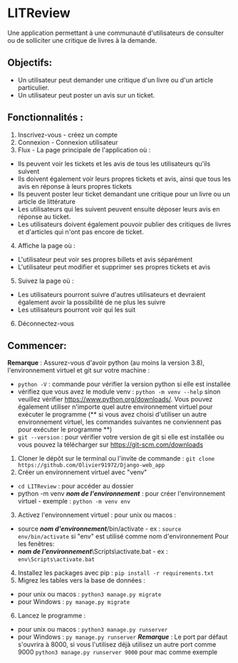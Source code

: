 # LITReview
Une application permettant à une communauté d'utilisateurs de consulter ou de solliciter une critique de livres à la demande.
## Objectifs:

- Un utilisateur peut demander une critique d'un livre ou d'un article particulier.
- Un utilisateur peut poster un avis sur un ticket.

## Fonctionnalités :
1. Inscrivez-vous - créez un compte
2. Connexion - Connexion utilisateur
3. Flux - La page principale de l'application où :
- Ils peuvent voir les tickets et les avis de tous les utilisateurs qu'ils suivent
- Ils doivent également voir leurs propres tickets et avis, ainsi que tous les avis en réponse à leurs propres tickets
- Ils peuvent poster leur ticket demandant une critique pour un livre ou un article de littérature
- Les utilisateurs qui les suivent peuvent ensuite déposer leurs avis en réponse au ticket.
- Les utilisateurs doivent également pouvoir publier des critiques de livres et d'articles qui n'ont pas encore de ticket.
4. Affiche la page où :
- L'utilisateur peut voir ses propres billets et avis séparément
- L'utilisateur peut modifier et supprimer ses propres tickets et avis
5. Suivez la page où :
- Les utilisateurs pourront suivre d'autres utilisateurs et devraient également avoir la possibilité de ne plus les suivre
- Les utilisateurs pourront voir qui les suit
6. Déconnectez-vous


## Commencer:
**Remarque** : Assurez-vous d'avoir python (au moins la version 3.8), l'environnement virtuel et git sur votre machine :
- `python -V` : commande pour vérifier la version python si elle est installée
- vérifiez que vous avez le module venv : `python -m venv --help` sinon veuillez vérifier https://www.python.org/downloads/. Vous pouvez également utiliser n'importe quel autre environnement virtuel pour exécuter le programme (** si vous avez choisi d'utiliser un autre environnement virtuel, les commandes suivantes ne conviennent pas pour exécuter le programme **)
- `git --version` : pour vérifier votre version de git si elle est installée ou vous pouvez la télécharger sur https://git-scm.com/downloads
 1. Cloner le dépôt sur le terminal ou l'invite de commande : `git clone https://github.com/Olivier91972/Django-web_app`
 2. Créer un environnement virtuel avec "venv"
- `cd LITReview` : pour accéder au dossier
- python -m venv ***nom de l'environnement*** : pour créer l'environnement virtuel - exemple : `python -m venv env`
3. Activez l'environnement virtuel :
pour unix ou macos :
- source ***nom d'environnement***/bin/activate - ex : `source env/bin/activate` si "env" est utilisé comme nom d'environnement
Pour les fenêtres:
- ***nom de l'environnement***\Scripts\activate.bat - ex : `env\Scripts\activate.bat`
4. Installez les packages avec pip : `pip install -r requirements.txt`
5. Migrez les tables vers la base de données :
- pour unix ou macos : `python3 manage.py migrate`
- pour Windows : `py manage.py migrate`
6. Lancez le programme :
- pour unix ou macos : `python3 manage.py runserver`
- pour Windows : `py manage.py runserver`
***Remarque*** : Le port par défaut s'ouvrira à 8000, si vous l'utilisez déjà utilisez un autre port comme 9000 `python3 manage.py runserver 9000` pour mac comme exemple

